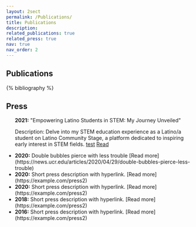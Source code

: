 ```yaml
---
layout: 2sect
permalink: /Publications/
title: Publications
description:
related_publications: true
related_press: true
nav: true
nav_order: 2
---
```


<!-- _pages/publications.md -->
<div class="publications">
    <h2>Publications</h2>
{% bibliography %}
</div>


<div class="press">
  <h2>Press</h2>
  <!-- Add your press-related content here -->
  <ul>
      <strong>2021:</strong> "Empowering Latino Students in STEM: My Journey Unveiled"
<p>Description: Delve into my STEM education experience as a Latino/a student on Latino Community Stage, a platform dedicated to inspiring early interest in STEM fields.
    <a href="https://www.google.com">test</a> <a href="https://www.latinocommunitystage.org/single-post/i-challenge-you-own-this-and-own-a-career-in-stem-vicente-robles">Read</a>
    <li>
      <strong>2020:</strong> Double bubbles pierce with less trouble [Read more](https://news.ucr.edu/articles/2020/04/29/double-bubbles-pierce-less-trouble)
    </li>
    <li>
      <strong>2020:</strong> Short press description with hyperlink. [Read more](https://example.com/press2)
    </li>
    <li>
      <strong>2020:</strong> Short press description with hyperlink. [Read more](https://example.com/press2)
    </li>
    <li>
      <strong>2018:</strong> Short press description with hyperlink. [Read more](https://example.com/press2)
    </li>
    <li>
      <strong>2016:</strong> Short press description with hyperlink. [Read more](https://example.com/press2)
    </li>
    <!-- Add more press entries as needed -->
  </ul>
</div>
